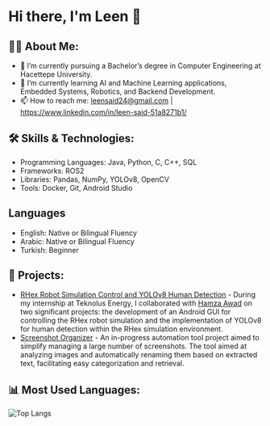 # Hi there, I'm Leen 👋

## 👨‍💻 About Me:
- 🔭 I’m currently pursuing a Bachelor’s degree in Computer Engineering at Hacettepe University.
- 🌱 I’m currently learning AI and Machine Learning applications, Embedded Systems, Robotics, and Backend Development.
- 📫 How to reach me: leensaid24@gmail.com | https://www.linkedin.com/in/leen-said-51a8271b1/

## 🛠️ Skills & Technologies:
- Programming Languages: Java, Python, C, C++, SQL
- Frameworks: ROS2
- Libraries: Pandas, NumPy, YOLOv8, OpenCV
- Tools: Docker, Git, Android Studio

## Languages
- English: Native or Bilingual Fluency
- Arabic: Native or Bilingual Fluency
- Turkish: Beginner

## 🚀 Projects:
- [RHex Robot Simulation Control and YOLOv8 Human Detection](https://github.com/leenslf/RHex-Robot-Projects) - During my internship at Teknolus Energy, I collaborated with [Hamza Awad](https://github.com/awwad-hamza) on two significant projects: the development of an Android GUI for controlling the RHex robot simulation and the implementation of YOLOv8 for human detection within the RHex simulation environment.
- [Screenshot Organizer](https://github.com/leenslf/Text_Based_Screenshot_Renaming_Automation) - An in-progress automation tool project aimed to simplify managing a large number of screenshots. The tool aimed at analyzing images and automatically renaming them based on extracted text, facilitating easy categorization and retrieval.

## 📊 Most Used Languages:
![Top Langs](https://github-readme-stats.vercel.app/api/top-langs/?username=leenslf&layout=compact&theme=radical)


